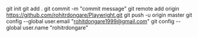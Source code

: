 git init
git add .
git commit -m "commit message"
git remote add origin https://github.com/rohitrdongare/Playwright.git
git push -u origin master
git config --global user.email "rohitdongare1999@gmail.com"
git config --global user.name "rohitrdongare"

